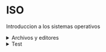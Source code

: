 # ISO
Introduccion a los sistemas operativos

<details>
  <summary>Archivos y editores</summary>

  ### editores de texto
  - vim:
    - :edit "nombre" (crea el archivo si no existe o lo edita si existe)
    - i (activa el modo escritura)
    - :w (guarda el archivo)
    - :q (salir tranqui) :q! (fuerza en la salida)
  - nano: es un poco mas lindo que vim tenes los comandos abajo para guiarte
  - mcedit: se maneja con los f1,f2,f3.. pero hayq ue instalarlo.
  - cat: podemos ver las lineas del archivo
  - more: te permite desplazarte por el archivo
  - less: te permite ver linea por linea
 </details>


<details>
  <summary>Test</summary>
</details>
